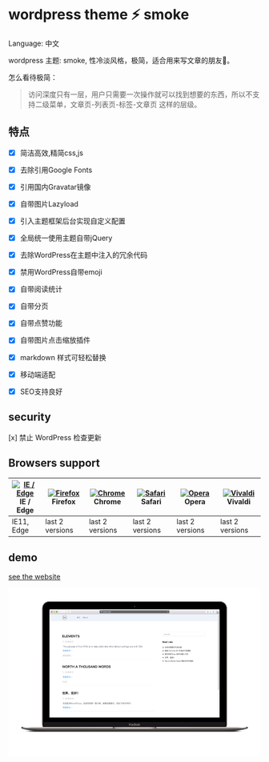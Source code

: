 # wordpress theme ⚡ smoke

Language: 中文

wordpress 主题: smoke, 性冷淡风格，极简，适合用来写文章的朋友👭。

怎么看待极简：
> 访问深度只有一层，用户只需要一次操作就可以找到想要的东西，所以不支持二级菜单，文章页-列表页-标签-文章页 这样的层级。

## 特点

- [x]  简洁高效,精简css,js

- [x] 去除引用Google Fonts

- [x] 引用国内Gravatar镜像

- [x] 自带图片Lazyload

- [x] 引入主题框架后台实现自定义配置 

- [x] 全局统一使用主题自带jQuery

- [x] 去除WordPress在主题中注入的冗余代码

- [x] 禁用WordPress自带emoji

- [x] 自带阅读统计

- [x] 自带分页

- [x] 自带点赞功能

- [x] 自带图片点击缩放插件

- [x] markdown 样式可轻松替换

- [x] 移动端适配

- [x] SEO支持良好

## security

[x] 禁止 WordPress 检查更新

## Browsers support 

| [<img src="https://raw.githubusercontent.com/godban/browsers-support-badges/master/src/images/edge.png" alt="IE / Edge" width="16px" height="16px" />](http://godban.github.io/browsers-support-badges/)</br>IE / Edge | [<img src="https://raw.githubusercontent.com/godban/browsers-support-badges/master/src/images/firefox.png" alt="Firefox" width="16px" height="16px" />](http://godban.github.io/browsers-support-badges/)</br>Firefox | [<img src="https://raw.githubusercontent.com/godban/browsers-support-badges/master/src/images/chrome.png" alt="Chrome" width="16px" height="16px" />](http://godban.github.io/browsers-support-badges/)</br>Chrome | [<img src="https://raw.githubusercontent.com/godban/browsers-support-badges/master/src/images/safari.png" alt="Safari" width="16px" height="16px" />](http://godban.github.io/browsers-support-badges/)</br>Safari | [<img src="https://raw.githubusercontent.com/godban/browsers-support-badges/master/src/images/opera.png" alt="Opera" width="16px" height="16px" />](http://godban.github.io/browsers-support-badges/)</br>Opera | [<img src="https://raw.githubusercontent.com/godban/browsers-support-badges/master/src/images/vivaldi.png" alt="Vivaldi" width="16px" height="16px" />](http://godban.github.io/browsers-support-badges/)</br>Vivaldi |
| --------- | --------- | --------- | --------- | --------- | --------- |
| IE11, Edge| last 2 versions| last 2 versions| last 2 versions| last 2 versions| last 2 versions


## demo

[see the website](https://www.noxxxx.com)

![](demo.png)
